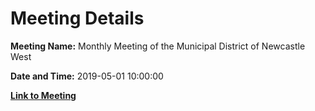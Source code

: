 # Meeting Details

**Meeting Name:** Monthly Meeting of the Municipal District of Newcastle West

**Date and Time:** 2019-05-01 10:00:00

**[Link to Meeting](https://www.limerick.ie/council/whats-on/monthly-meeting-municipal-district-newcastle-west-40)**
